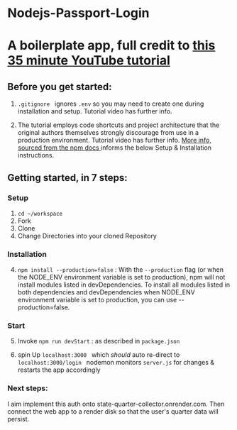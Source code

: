 # Nodejs-Passport-Login 
# A boilerplate app, full credit to [this 35 minute YouTube tutorial](https://youtu.be/-RCnNyD0L-s)

## Before you get started:
1.  `.gitignore ` ignores `.env` so you may need to create one during installation and setup.  Tutorial video has further info.

1.  The tutorial employs code shortcuts and project architecture that the original authors themselves strongly discourage from use in a production environment.  Tutorial video has further info.  [More info, sourced from the npm docs ](https://docs.npmjs.com/cli/v8/commands/npm-install) informs the below Setup & Installation instructions.

## Getting started, in 7 steps: 

### Setup 

1.  `cd ~/workspace`
1. Fork 
2. Clone 
3. Change Directories into your cloned Repository 

### Installation 
4. ```npm install --production=false``` :  With the ```--production``` flag (or when the NODE_ENV environment variable is set to production), npm will not install modules listed in devDependencies. To install all modules listed in both dependencies and devDependencies when NODE_ENV environment variable is set to production, you can use --production=false.

### Start 
5. Invoke  ```npm run devStart``` :  as described in `package.json` 

6. spin Up ```localhost:3000 ``` which *should* auto re-direct to ```localhost:3000/login ```
nodemon monitors `server.js` for changes & restarts the app accordingly





### Next steps: 

I aim implement this auth onto state-quarter-collector.onrender.com.  Then connect the web app to a render disk so that the user's quarter data will persist.  
